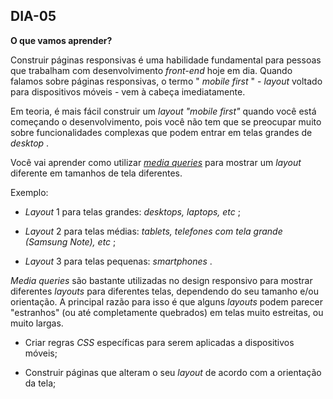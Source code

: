 ## DIA-05

**O que vamos aprender?**


Construir páginas responsivas é uma habilidade fundamental para pessoas que trabalham com desenvolvimento  _front-end_ hoje em dia. Quando falamos sobre páginas responsivas, o termo "  _mobile first_ " -  _layout_ voltado para dispositivos móveis - vem à cabeça imediatamente.

Em teoria, é mais fácil construir um  _layout_ _"mobile first"_ quando você está começando o desenvolvimento, pois você não tem que se preocupar muito sobre funcionalidades complexas que podem entrar em telas grandes de  _desktop_ .

Você vai aprender como utilizar  [_media queries_](https://developer.mozilla.org/pt-BR/docs/Web/Guide/CSS/CSS_Media_queries) para mostrar um  _layout_ diferente em tamanhos de tela diferentes.

Exemplo:

-   _Layout_ 1 para telas grandes:  _desktops, laptops, etc_ ;
    
-   _Layout_ 2 para telas médias:  _tablets, telefones com tela grande (Samsung Note), etc_ ;
    
-   _Layout_ 3 para telas pequenas:  _smartphones_ .
    

_Media queries_ são bastante utilizadas no design responsivo para mostrar diferentes  _layouts_ para diferentes telas, dependendo do seu tamanho e/ou orientação. A principal razão para isso é que alguns  _layouts_ podem parecer "estranhos" (ou até completamente quebrados) em telas muito estreitas, ou muito largas.

-   Criar regras  _CSS_ específicas para serem aplicadas a dispositivos móveis;
    
-   Construir páginas que alteram o seu  _layout_ de acordo com a orientação da tela;
